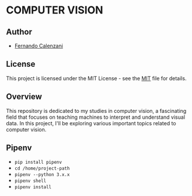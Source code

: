 # COMPUTER VISION

## Author

- [Fernando Calenzani](fernando@arisetechnology.com.br)

## License

This project is licensed under the MIT License - see the [MIT](LICENSE) file for details.

## Overview

This repository is dedicated to my studies in computer vision, a fascinating field that focuses on teaching machines to interpret and understand visual data. In this project, I'll be exploring various important topics related to computer vision.

## Pipenv

- `pip install pipenv`
- `cd /home/project-path`
- `pipenv --python 3.x.x`
- `pipenv shell`
- `pipenv install`

